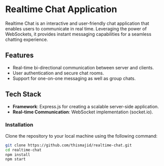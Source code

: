 # Realtime Chat Application

Realtime Chat is an interactive and user-friendly chat application that enables users to communicate in real time. Leveraging the power of WebSockets, it provides instant messaging capabilities for a seamless chatting experience.

## Features

- Real-time bi-directional communication between server and clients.
- User authentication and secure chat rooms.
- Support for one-on-one messaging as well as group chats.

## Tech Stack

- **Framework**: Express.js for creating a scalable server-side application.
- **Real-time Communication**: WebSocket implementation (socket.io).

### Installation

Clone the repository to your local machine using the following command:

```bash
git clone https://github.com/thismajid/realtime-chat.git
cd realtime-chat
npm install
npm start
```
